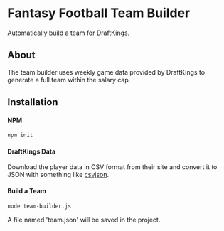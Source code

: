 # Fantasy Football Team Builder
Automatically build a team for DraftKings.

## About
The team builder uses weekly game data provided by DraftKings to generate a full team within the salary cap.

## Installation

#### NPM

```bash
npm init
```
#### DraftKings Data

Download the player data in CSV format from their site and convert it to JSON with something like [csvjson](https://csvjson.com/).

#### Build a Team

```bash
node team-builder.js
```

A file named 'team.json' will be saved in the project.